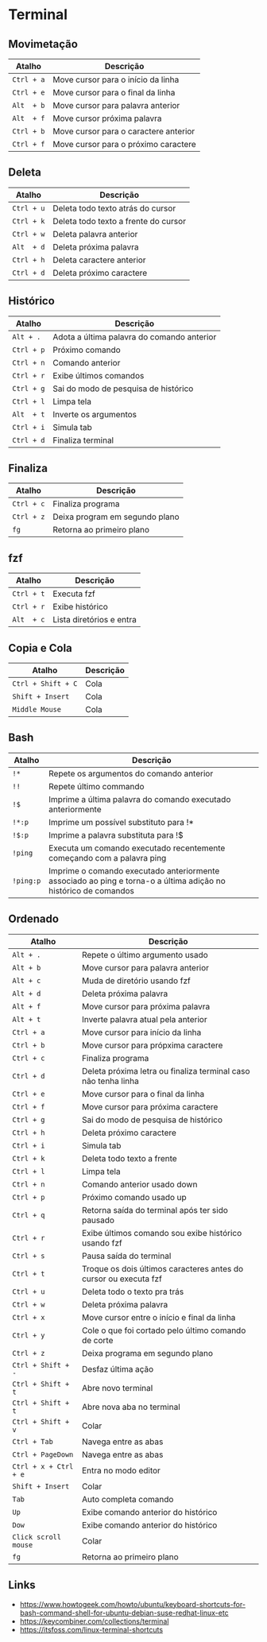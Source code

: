 # Terminal

## Movimetação

| Atalho     | Descrição                             |
| ---------- | ------------------------------------- |
| `Ctrl + a` | Move cursor para o início da linha    |
| `Ctrl + e` | Move cursor para o final da linha     |
| `Alt  + b` | Move cursor para palavra anterior     |
| `Alt  + f` | Move cursor próxima palavra           |
| `Ctrl + b` | Move cursor para o caractere anterior |
| `Ctrl + f` | Move cursor para o próximo caractere  |

## Deleta

| Atalho     | Descrição                            |
| ---------- | ------------------------------------ |
| `Ctrl + u` | Deleta todo texto atrás do cursor    |
| `Ctrl + k` | Deleta todo texto a frente do cursor |
| `Ctrl + w` | Deleta palavra anterior              |
| `Alt  + d` | Deleta próxima palavra               |
| `Ctrl + h` | Deleta caractere anterior            |
| `Ctrl + d` | Deleta próximo caractere             |

## Histórico

| Atalho     | Descrição                                  |
| ---------- | ------------------------------------------ |
| `Alt + .`  | Adota a última palavra do comando anterior |
| `Ctrl + p` | Próximo comando                            |
| `Ctrl + n` | Comando anterior                           |
| `Ctrl + r` | Exibe últimos comandos                     |
| `Ctrl + g` | Sai do modo de pesquisa de histórico       |
| `Ctrl + l` | Limpa tela                                 |
| `Alt  + t` | Inverte os argumentos                      |
| `Ctrl + i` | Simula tab                                 |
| `Ctrl + d` | Finaliza terminal                          |

## Finaliza

| Atalho     | Descrição                      |
| ---------- | ------------------------------ |
| `Ctrl + c` | Finaliza programa              |
| `Ctrl + z` | Deixa program em segundo plano |
| `fg`       | Retorna ao primeiro plano      |

## fzf

| Atalho     | Descrição                |
| ---------- | ------------------------ |
| `Ctrl + t` | Executa fzf              |
| `Ctrl + r` | Exibe histórico          |
| `Alt  + c` | Lista diretórios e entra |

## Copia e Cola

| Atalho             | Descrição |
| ------------------ | --------- |
| `Ctrl + Shift + C` | Cola      |
| `Shift + Insert  ` | Cola      |
| `Middle Mouse    ` | Cola      |

## Bash

| Atalho    | Descrição                                                                                                      |
| --------- | -------------------------------------------------------------------------------------------------------------- |
| `!*`      | Repete os argumentos do comando anterior                                                                       |
| `!!`      | Repete último commando                                                                                         |
| `!$`      | Imprime a última palavra do comando executado anteriormente                                                    |
| `!*:p`    | Imprime um possível substituto para !\*                                                                        |
| `!$:p`    | Imprime a palavra substituta para !$                                                                           |
| `!ping`   | Executa um comando executado recentemente começando com a palavra ping                                         |
| `!ping:p` | Imprime o comando executado anteriormente associado ao ping e torna-o a última adição no histórico de comandos |

## Ordenado

| Atalho                | Descrição                                                        |
| --------------------- | ---------------------------------------------------------------- |
| `Alt + .`             | Repete o último argumento usado                                  |
| `Alt + b`             | Move cursor para palavra anterior                                |
| `Alt + c`             | Muda de diretório usando fzf                                     |
| `Alt + d`             | Deleta próxima palavra                                           |
| `Alt + f`             | Move cursor para próxima palavra                                 |
| `Alt + t`             | Inverte palavra atual pela anterior                              |
| `Ctrl + a`            | Move cursor para início da linha                                 |
| `Ctrl + b`            | Move cursor para própxima caractere                              |
| `Ctrl + c`            | Finaliza programa                                                |
| `Ctrl + d`            | Deleta próxima letra ou finaliza terminal caso não tenha linha   |
| `Ctrl + e`            | Move cursor para o final da linha                                |
| `Ctrl + f`            | Move cursor para próxima caractere                               |
| `Ctrl + g`            | Sai do modo de pesquisa de histórico                             |
| `Ctrl + h`            | Deleta próximo caractere                                         |
| `Ctrl + i`            | Simula tab                                                       |
| `Ctrl + k`            | Deleta todo texto a frente                                       |
| `Ctrl + l`            | Limpa tela                                                       |
| `Ctrl + n`            | Comando anterior usado down                                      |
| `Ctrl + p`            | Próximo comando usado up                                         |
| `Ctrl + q`            | Retorna saída do terminal após ter sido pausado                  |
| `Ctrl + r`            | Exibe últimos comando sou exibe histórico usando fzf             |
| `Ctrl + s`            | Pausa saída do terminal                                          |
| `Ctrl + t`            | Troque os dois últimos caracteres antes do cursor ou executa fzf |
| `Ctrl + u`            | Deleta todo o texto pra trás                                     |
| `Ctrl + w`            | Deleta próxima palavra                                           |
| `Ctrl + x`            | Move cursor entre o início e final da linha                      |
| `Ctrl + y`            | Cole o que foi cortado pelo último comando de corte              |
| `Ctrl + z`            | Deixa programa em segundo plano                                  |
| `Ctrl + Shift + -`    | Desfaz última ação                                               |
| `Ctrl + Shift + t`    | Abre novo terminal                                               |
| `Ctrl + Shift + t`    | Abre nova aba no terminal                                        |
| `Ctrl + Shift + v`    | Colar                                                            |
| `Ctrl + Tab`          | Navega entre as abas                                             |
| `Ctrl + PageDown`     | Navega entre as abas                                             |
| `Ctrl + x + Ctrl + e` | Entra no modo editor                                             |
| `Shift + Insert  `    | Colar                                                            |
| `Tab`                 | Auto completa comando                                            |
| `Up`                  | Exibe comando anterior do histórico                              |
| `Dow`                 | Exibe comando anterior do histórico                              |
| `Click scroll mouse`  | Colar                                                            |
| `fg`                  | Retorna ao primeiro plano                                        |

## Links

- https://www.howtogeek.com/howto/ubuntu/keyboard-shortcuts-for-bash-command-shell-for-ubuntu-debian-suse-redhat-linux-etc
- https://keycombiner.com/collections/terminal
- https://itsfoss.com/linux-terminal-shortcuts
